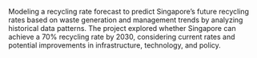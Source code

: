
Modeling a recycling rate forecast to predict Singapore’s future recycling rates based on waste generation and management trends by analyzing historical data patterns. 
The project explored whether Singapore can achieve a 70% recycling rate by 2030, considering current rates and potential improvements in infrastructure, technology, and policy.


